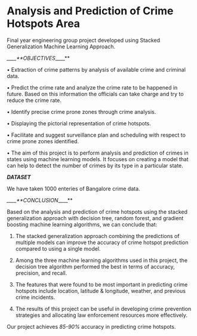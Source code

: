 # Analysis and Prediction of Crime Hotspots Area

Final year engineering group project developed using Stacked Generalization Machine Learning Approach.

_\_\_\_\_\*\*OBJECTIVES_\_\_\_\_\*\*

• Extraction of crime patterns by analysis of available crime and criminal data.

• Predict the crime rate and analyze the crime rate to be happened in future. Based on this information the officials can take charge and try to reduce the crime rate.

• Identify precise crime prone zones through crime analysis.

• Displaying the pictorial representation of crime hotspots.

• Facilitate and suggest surveillance plan and scheduling with respect to crime prone zones identified.

• The aim of this project is to perform analysis and prediction of crimes in states using machine learning models. It focuses on creating a model that can help to detect the number of crimes by its type in a particular state.

**_*DATASET*_**

We have taken 1000 enteries of Bangalore crime data.

_\_\_\_\_\*\*CONCLUSION_\_\_\_\_\*\*

Based on the analysis and prediction of crime hotspots using the stacked generalization approach with decision tree, random forest, and gradient boosting machine learning algorithms, we can conclude that:

1. The stacked generalization approach combining the predictions of multiple models can improve the accuracy of crime hotspot prediction compared to using a single model.

2. Among the three machine learning algorithms used in this project, the decision tree algorithm performed the best in terms of accuracy, precision, and recall.

3. The features that were found to be most important in predicting crime hotspots include location, latitude & longitude, weather, and previous crime incidents.

4. The results of this project can be useful in developing crime prevention strategies and allocating law enforcement resources more effectively.

Our project achieves _85-90%_ accuracy in predicting crime hotspots.
